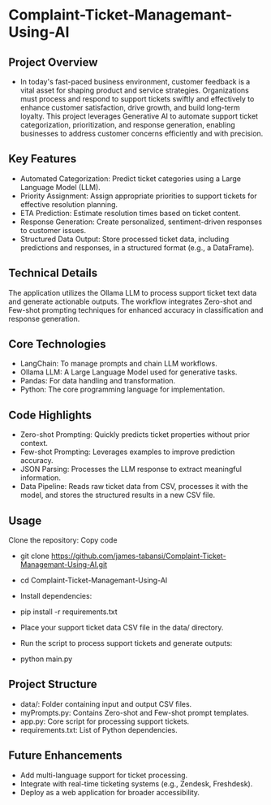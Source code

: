 # Complaint-Ticket-Managemant-Using-AI

## Project Overview
- In today's fast-paced business environment, customer feedback is a vital asset for shaping product and service strategies. Organizations must process and respond to support tickets swiftly and effectively to enhance customer satisfaction, drive growth, and build long-term loyalty. This project leverages Generative AI to automate support ticket categorization, prioritization, and response generation, enabling businesses to address customer concerns efficiently and with precision.

## Key Features
- Automated Categorization: Predict ticket categories using a Large Language Model (LLM).
- Priority Assignment: Assign appropriate priorities to support tickets for effective resolution planning.
- ETA Prediction: Estimate resolution times based on ticket content.
- Response Generation: Create personalized, sentiment-driven responses to customer issues.
- Structured Data Output: Store processed ticket data, including predictions and responses, in a structured format (e.g., a DataFrame).

## Technical Details
The application utilizes the Ollama LLM to process support ticket text data and generate actionable outputs. The workflow integrates Zero-shot and Few-shot prompting techniques for enhanced accuracy in classification and response generation.

## Core Technologies
- LangChain: To manage prompts and chain LLM workflows.
- Ollama LLM: A Large Language Model used for generative tasks.
- Pandas: For data handling and transformation.
- Python: The core programming language for implementation.

## Code Highlights
- Zero-shot Prompting: Quickly predicts ticket properties without prior context.
- Few-shot Prompting: Leverages examples to improve prediction accuracy.
- JSON Parsing: Processes the LLM response to extract meaningful information.
- Data Pipeline: Reads raw ticket data from CSV, processes it with the model, and stores the structured results in a new CSV file.

## Usage
Clone the repository:
Copy code
- git clone https://github.com/james-tabansi/Complaint-Ticket-Managemant-Using-AI.git
- cd Complaint-Ticket-Managemant-Using-AI

- Install dependencies:
 - pip install -r requirements.txt
 - Place your support ticket data CSV file in the data/ directory.
 - Run the script to process support tickets and generate outputs:
 - python main.py


## Project Structure
- data/: Folder containing input and output CSV files.
- myPrompts.py: Contains Zero-shot and Few-shot prompt templates.
- app.py: Core script for processing support tickets.
- requirements.txt: List of Python dependencies.

## Future Enhancements
- Add multi-language support for ticket processing.
- Integrate with real-time ticketing systems (e.g., Zendesk, Freshdesk).
- Deploy as a web application for broader accessibility.
